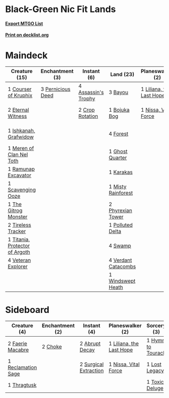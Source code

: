 # Black-Green Nic Fit Lands

#### [Export MTGO List](../collection/Black-Green%20Nic%20Fit%20Lands/Black-Green%20Nic%20Fit%20Lands.txt)
#### [Print on decklist.org](http://decklist.org/?deckmain=4%09Assassin's%20Trophy%0A3%09Bayou%0A1%09Bojuka%20Bog%0A4%09Cabal%20Therapy%0A1%09Courser%20of%20Kruphix%0A2%09Crop%20Rotation%0A2%09Eternal%20Witness%0A4%09Forest%0A1%09Ghost%20Quarter%0A4%09Green%20Sun's%20Zenith%0A3%09Hymn%20to%20Tourach%0A1%09Ishkanah,%20Grafwidow%0A1%09Karakas%0A1%09Liliana,%20the%20Last%20Hope%0A1%09Meren%20of%20Clan%20Nel%20Toth%0A1%09Misty%20Rainforest%0A1%09Nissa,%20Vital%20Force%0A3%09Pernicious%20Deed%0A2%09Phyrexian%20Tower%0A1%09Polluted%20Delta%0A1%09Ramunap%20Excavator%0A1%09Scavenging%20Ooze%0A4%09Swamp%0A1%09The%20Gitrog%20Monster%0A2%09Tireless%20Tracker%0A1%09Titania,%20Protector%20of%20Argoth%0A4%09Verdant%20Catacombs%0A4%09Veteran%20Explorer%0A1%09Windswept%20Heath&deckside=2%09Abrupt%20Decay%0A2%09Choke%0A2%09Faerie%20Macabre%0A1%09Hymn%20to%20Tourach%0A1%09Liliana,%20the%20Last%20Hope%0A1%09Lost%20Legacy%0A1%09Nissa,%20Vital%20Force%0A1%09Reclamation%20Sage%0A2%09Surgical%20Extraction%0A1%09Thragtusk%0A1%09Toxic%20Deluge)
# Maindeck

|                                              Creature (15)                                              |                                      Enchantment (3)                                       |                                         Instant (6)                                          |                                          Land (23)                                           |                                         Planeswalker (2)                                          |                                         Sorcery (11)                                          |
|---------------------------------------------------------------------------------------------------------|--------------------------------------------------------------------------------------------|----------------------------------------------------------------------------------------------|----------------------------------------------------------------------------------------------|---------------------------------------------------------------------------------------------------|-----------------------------------------------------------------------------------------------|
|1 [Courser of Kruphix](http://gatherer.wizards.com/Pages/Card/Details.aspx?multiverseid=442153)          |3 [Pernicious Deed](http://gatherer.wizards.com/Pages/Card/Details.aspx?multiverseid=442201)|4 [Assassin's Trophy](http://gatherer.wizards.com/Pages/Card/Details.aspx?multiverseid=452902)|3 [Bayou](http://gatherer.wizards.com/Pages/Card/Details.aspx?multiverseid=382860)            |1 [Liliana, the Last Hope](http://gatherer.wizards.com/Pages/Card/Details.aspx?multiverseid=414388)|4 [Cabal Therapy](http://gatherer.wizards.com/Pages/Card/Details.aspx?multiverseid=265166)     |
|2 [Eternal Witness](http://gatherer.wizards.com/Pages/Card/Details.aspx?multiverseid=370427)             |                                                                                            |2 [Crop Rotation](http://gatherer.wizards.com/Pages/Card/Details.aspx?multiverseid=417430)    |1 [Bojuka Bog](http://gatherer.wizards.com/Pages/Card/Details.aspx?multiverseid=247536)       |1 [Nissa, Vital Force](http://gatherer.wizards.com/Pages/Card/Details.aspx?multiverseid=417736)    |4 [Green Sun's Zenith](http://gatherer.wizards.com/Pages/Card/Details.aspx?multiverseid=413711)|
|1 [Ishkanah, Grafwidow](http://gatherer.wizards.com/Pages/Card/Details.aspx?multiverseid=414463)         |                                                                                            |                                                                                              |4 [Forest](http://gatherer.wizards.com/Pages/Card/Details.aspx?multiverseid=439605)           |                                                                                                   |3 [Hymn to Tourach](http://gatherer.wizards.com/Pages/Card/Details.aspx?multiverseid=382976)   |
|1 [Meren of Clan Nel Toth](http://gatherer.wizards.com/Pages/Card/Details.aspx?multiverseid=430405)      |                                                                                            |                                                                                              |1 [Ghost Quarter](http://gatherer.wizards.com/Pages/Card/Details.aspx?multiverseid=430470)    |                                                                                                   |                                                                                               |
|1 [Ramunap Excavator](http://gatherer.wizards.com/Pages/Card/Details.aspx?multiverseid=430818)           |                                                                                            |                                                                                              |1 [Karakas](http://gatherer.wizards.com/Pages/Card/Details.aspx?multiverseid=201198)          |                                                                                                   |                                                                                               |
|1 [Scavenging Ooze](http://gatherer.wizards.com/Pages/Card/Details.aspx?multiverseid=425959)             |                                                                                            |                                                                                              |1 [Misty Rainforest](http://gatherer.wizards.com/Pages/Card/Details.aspx?multiverseid=426065) |                                                                                                   |                                                                                               |
|1 [The Gitrog Monster](http://gatherer.wizards.com/Pages/Card/Details.aspx?multiverseid=410010)          |                                                                                            |                                                                                              |2 [Phyrexian Tower](http://gatherer.wizards.com/Pages/Card/Details.aspx?multiverseid=10677)   |                                                                                                   |                                                                                               |
|2 [Tireless Tracker](http://gatherer.wizards.com/Pages/Card/Details.aspx?multiverseid=409997)            |                                                                                            |                                                                                              |1 [Polluted Delta](http://gatherer.wizards.com/Pages/Card/Details.aspx?multiverseid=405104)   |                                                                                                   |                                                                                               |
|1 [Titania, Protector of Argoth](http://gatherer.wizards.com/Pages/Card/Details.aspx?multiverseid=430376)|                                                                                            |                                                                                              |4 [Swamp](http://gatherer.wizards.com/Pages/Card/Details.aspx?multiverseid=439603)            |                                                                                                   |                                                                                               |
|4 [Veteran Explorer](http://gatherer.wizards.com/Pages/Card/Details.aspx?multiverseid=247534)            |                                                                                            |                                                                                              |4 [Verdant Catacombs](http://gatherer.wizards.com/Pages/Card/Details.aspx?multiverseid=426074)|                                                                                                   |                                                                                               |
|                                                                                                         |                                                                                            |                                                                                              |1 [Windswept Heath](http://gatherer.wizards.com/Pages/Card/Details.aspx?multiverseid=405115)  |                                                                                                   |                                                                                               |


# Sideboard

|                                        Creature (4)                                         |                                 Enchantment (2)                                  |                                          Instant (4)                                           |                                         Planeswalker (2)                                          |                                        Sorcery (3)                                         |
|---------------------------------------------------------------------------------------------|----------------------------------------------------------------------------------|------------------------------------------------------------------------------------------------|---------------------------------------------------------------------------------------------------|--------------------------------------------------------------------------------------------|
|2 [Faerie Macabre](http://gatherer.wizards.com/Pages/Card/Details.aspx?multiverseid=370410)  |2 [Choke](http://gatherer.wizards.com/Pages/Card/Details.aspx?multiverseid=430685)|2 [Abrupt Decay](http://gatherer.wizards.com/Pages/Card/Details.aspx?multiverseid=425971)       |1 [Liliana, the Last Hope](http://gatherer.wizards.com/Pages/Card/Details.aspx?multiverseid=414388)|1 [Hymn to Tourach](http://gatherer.wizards.com/Pages/Card/Details.aspx?multiverseid=382976)|
|1 [Reclamation Sage](http://gatherer.wizards.com/Pages/Card/Details.aspx?multiverseid=430359)|                                                                                  |2 [Surgical Extraction](http://gatherer.wizards.com/Pages/Card/Details.aspx?multiverseid=397706)|1 [Nissa, Vital Force](http://gatherer.wizards.com/Pages/Card/Details.aspx?multiverseid=417736)    |1 [Lost Legacy](http://gatherer.wizards.com/Pages/Card/Details.aspx?multiverseid=417661)    |
|1 [Thragtusk](http://gatherer.wizards.com/Pages/Card/Details.aspx?multiverseid=425968)       |                                                                                  |                                                                                                |                                                                                                   |1 [Toxic Deluge](http://gatherer.wizards.com/Pages/Card/Details.aspx?multiverseid=413650)   |

